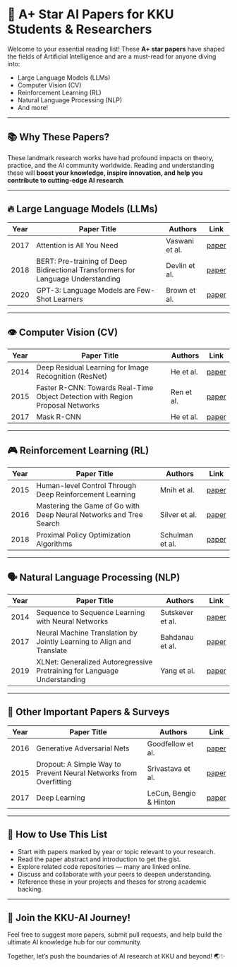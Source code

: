 # 🌟 A+ Star AI Papers for KKU Students & Researchers

Welcome to your essential reading list!
These **A+ star papers** have shaped the fields of Artificial Intelligence and are a must-read for anyone diving into:

* Large Language Models (LLMs)
* Computer Vision (CV)
* Reinforcement Learning (RL)
* Natural Language Processing (NLP)
* And more!

---

## 📚 Why These Papers?

These landmark research works have had profound impacts on theory, practice, and the AI community worldwide. Reading and understanding these will **boost your knowledge, inspire innovation, and help you contribute to cutting-edge AI research**.

---

## 🔥 Large Language Models (LLMs)

| Year | Paper Title                                                                      | Authors        | Link                                      |
| ---- | -------------------------------------------------------------------------------- | -------------- | ----------------------------------------- |
| 2017 | Attention is All You Need                                                        | Vaswani et al. | [paper](https://arxiv.org/abs/1706.03762) |
| 2018 | BERT: Pre-training of Deep Bidirectional Transformers for Language Understanding | Devlin et al.  | [paper](https://arxiv.org/abs/1810.04805) |
| 2020 | GPT-3: Language Models are Few-Shot Learners                                     | Brown et al.   | [paper](https://arxiv.org/abs/2005.14165) |

---

## 👁️ Computer Vision (CV)

| Year | Paper Title                                                                    | Authors    | Link                                      |
| ---- | ------------------------------------------------------------------------------ | ---------- | ----------------------------------------- |
| 2014 | Deep Residual Learning for Image Recognition (ResNet)                          | He et al.  | [paper](https://arxiv.org/abs/1512.03385) |
| 2015 | Faster R-CNN: Towards Real-Time Object Detection with Region Proposal Networks | Ren et al. | [paper](https://arxiv.org/abs/1506.01497) |
| 2017 | Mask R-CNN                                                                     | He et al.  | [paper](https://arxiv.org/abs/1703.06870) |

---

## 🎮 Reinforcement Learning (RL)

| Year | Paper Title                                                        | Authors         | Link                                                 |
| ---- | ------------------------------------------------------------------ | --------------- | ---------------------------------------------------- |
| 2015 | Human-level Control Through Deep Reinforcement Learning            | Mnih et al.     | [paper](https://www.nature.com/articles/nature14236) |
| 2016 | Mastering the Game of Go with Deep Neural Networks and Tree Search | Silver et al.   | [paper](https://www.nature.com/articles/nature16961) |
| 2018 | Proximal Policy Optimization Algorithms                            | Schulman et al. | [paper](https://arxiv.org/abs/1707.06347)            |

---

## 🗣️ Natural Language Processing (NLP)

| Year | Paper Title                                                              | Authors          | Link                                      |
| ---- | ------------------------------------------------------------------------ | ---------------- | ----------------------------------------- |
| 2014 | Sequence to Sequence Learning with Neural Networks                       | Sutskever et al. | [paper](https://arxiv.org/abs/1409.3215)  |
| 2017 | Neural Machine Translation by Jointly Learning to Align and Translate    | Bahdanau et al.  | [paper](https://arxiv.org/abs/1409.0473)  |
| 2019 | XLNet: Generalized Autoregressive Pretraining for Language Understanding | Yang et al.      | [paper](https://arxiv.org/abs/1906.08237) |

---

## 🤖 Other Important Papers & Surveys

| Year | Paper Title                                                       | Authors                | Link                                                        |
| ---- | ----------------------------------------------------------------- | ---------------------- | ----------------------------------------------------------- |
| 2016 | Generative Adversarial Nets                                       | Goodfellow et al.      | [paper](https://arxiv.org/abs/1406.2661)                    |
| 2015 | Dropout: A Simple Way to Prevent Neural Networks from Overfitting | Srivastava et al.      | [paper](https://www.jmlr.org/papers/v15/srivastava14a.html) |
| 2017 | Deep Learning                                                     | LeCun, Bengio & Hinton | [paper](https://www.nature.com/articles/nature14539)        |

---

## 📖 How to Use This List

* Start with papers marked by year or topic relevant to your research.
* Read the paper abstract and introduction to get the gist.
* Explore related code repositories — many are linked online.
* Discuss and collaborate with your peers to deepen understanding.
* Reference these in your projects and theses for strong academic backing.

---

## 🚀 Join the KKU-AI Journey!

Feel free to suggest more papers, submit pull requests, and help build the ultimate AI knowledge hub for our community.

Together, let’s push the boundaries of AI research at KKU and beyond! 🌏✨